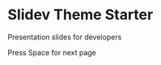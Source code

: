 # Slidev Theme Starter

Presentation slides for developers

<div class="pt-12">
  <span @click="next" class="px-2|5 p-1 rounded cursor-pointer hover:bg-white hover:bg-opacity-10">
    Press Space for next page <carbon:arrow-right class="inline"/>
  </span>
</div>
